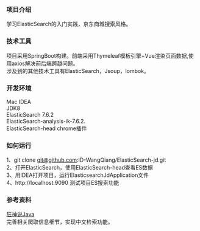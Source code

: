 ### 项目介绍
学习ElasticSearch的入门实践，京东商城搜索风格。

### 技术工具
项目采用SpringBoot构建。前端采用Thymeleaf模板引擎+Vue渲染页面数据,使用axios解决前后端跨越问题。  
涉及到的其他技术工具有ElasticSearch，Jsoup，lombok。

### 开发环境
Mac  IDEA  
JDK8   
ElasticSearch 7.6.2    
ElasticSearch-analysis-ik-7.6.2.   
ElasticSearch-head chrome插件   

### 如何运行
1、git clone git@github.com:ID-WangQiang/ElasticSearch-jd.git   
2、打开ElasticSearch，使用ElasticSearch-head查看ES数据   
3、用IDEA打开项目，运行ElasticsearchJdApplication文件   
4、http://localhost:9090 测试项目ES搜索功能


### 参考资料
[狂神说Java](https://www.bilibili.com/video/BV17a4y1x7zq)   
完善相关爬取信息细节，实现中文检索功能。
